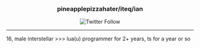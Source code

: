 <div align="center">

### pineapplepizzahater/iteq/ian

![Twitter Follow](https://img.shields.io/twitter/follow/pinepizza_h8r)

---

<div align="left">

16, male
interstellar >>>
lua(u) programmer for 2+ years, ts for a year or so
